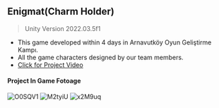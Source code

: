 ## Enigmat(Charm Holder)
> Unity Version 2022.03.5f1
> 
- This game developed within 4 days in Arnavutköy Oyun Geliştirme Kampı.
- All the game characters designed by our team members.
-  [Click for Project Video](https://drive.google.com/file/d/1g3gd-es_mAn_CqcaigIfDFxz5-JNPmmW/view?usp=drive_link  )

####  Project In Game Fotoage
  ![O0SQV1](https://github.com/IMetex/CharmHolder/assets/73601795/a0c00348-3603-4a43-b12e-f8e5f882f372)
 ![M2tyiU](https://github.com/IMetex/CharmHolder/assets/73601795/56dc577c-5f92-4b4f-85c8-2bf1d843adc8)
![x2M9uq](https://github.com/IMetex/CharmHolder/assets/73601795/1531eb96-bd2e-4fc5-84b1-609bc6304f5f)


